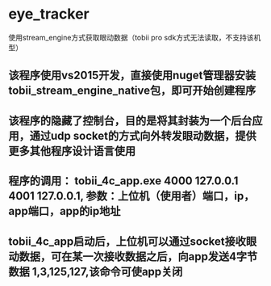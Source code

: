 # eye_tracker
使用stream_engine方式获取眼动数据（tobii pro sdk方式无法读取，不支持该机型）

## 该程序使用vs2015开发，直接使用nuget管理器安装tobii_stream_engine_native包，即可开始创建程序

## 该程序的隐藏了控制台，目的是将其封装为一个后台应用，通过udp socket的方式向外转发眼动数据，提供更多其他程序设计语言使用

## 程序的调用： tobii_4c_app.exe 4000 127.0.0.1 4001 127.0.0.1, 参数：上位机（使用者）端口，ip，app端口，app的ip地址

## tobii_4c_app启动后，上位机可以通过socket接收眼动数据，可在某一次接收数据之后，向app发送4字节数据 1,3,125,127,该命令可使app关闭
